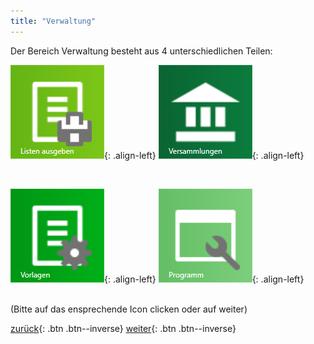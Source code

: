 ```yaml
---
title: "Verwaltung"
---
```

Der Bereich Verwaltung besteht aus 4 unterschiedlichen Teilen:

[![link3](/images/menu_icon_06.png)](/Vortragsmanager/ListenAusgeben){: .align-left}
[![link3](/images/menu_icon_07.png)](/Vortragsmanager/Versammlungen){: .align-left}

<br clear="all" />

[![link3](/images/menu_icon_08.png)](/Vortragsmanager/Vorlagen){: .align-left}
[![link3](/images/menu_icon_09.png)](/Vortragsmanager/ProgrammEinstellungen){: .align-left}

<br clear="all" />
(Bitte auf das ensprechende Icon clicken oder auf weiter)


[zurück](MeineRedner.md){: .btn .btn--inverse}  [weiter](ListenAusgeben.md){: .btn .btn--inverse}